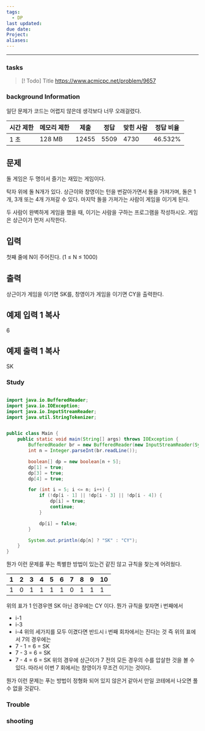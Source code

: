 ```yaml
---
tags:
  - DP
last updated: 
due date: 
Project: 
aliases:
---
```

--- 
### tasks

> [! Todo] Title
> https://www.acmicpc.net/problem/9657

### background Information
일단 문제가 코드는 어렵지 않은데 생각보다 너무 오래걸렸다.

|시간 제한|메모리 제한|제출|정답|맞힌 사람|정답 비율|
|---|---|---|---|---|---|
|1 초|128 MB|12455|5509|4730|46.532%|

## 문제

돌 게임은 두 명이서 즐기는 재밌는 게임이다.

탁자 위에 돌 N개가 있다. 상근이와 창영이는 턴을 번갈아가면서 돌을 가져가며, 돌은 1개, 3개 또는 4개 가져갈 수 있다. 마지막 돌을 가져가는 사람이 게임을 이기게 된다.

두 사람이 완벽하게 게임을 했을 때, 이기는 사람을 구하는 프로그램을 작성하시오. 게임은 상근이가 먼저 시작한다.

## 입력

첫째 줄에 N이 주어진다. (1 ≤ N ≤ 1000)

## 출력

상근이가 게임을 이기면 SK를, 창영이가 게임을 이기면 CY을 출력한다.

## 예제 입력 1 복사

6

## 예제 출력 1 복사

SK
### Study

```java

import java.io.BufferedReader;
import java.io.IOException;
import java.io.InputStreamReader;
import java.util.StringTokenizer;


public class Main {
    public static void main(String[] args) throws IOException {
        BufferedReader br = new BufferedReader(new InputStreamReader(System.in));
        int n = Integer.parseInt(br.readLine());

        boolean[] dp = new boolean[n + 5];
        dp[1] = true;
        dp[3] = true;
        dp[4] = true;

        for (int i = 5; i <= n; i++) {
            if (!dp[i - 1] || !dp[i - 3] || !dp[i - 4]) {
                dp[i] = true;
                continue;
            }

            dp[i] = false;
        }

        System.out.println(dp[n] ? "SK" : "CY");
    }
}
```

뭔가 이런 문제를 푸는 특별한 방법이 있는건 같진 않고 규칙을 찾는게 어려웠다.

| 1   | 2   | 3   | 4   | 5   | 6   | 7   | 8   | 9   | 10  |
| --- | --- | --- | --- | --- | --- | --- | --- | --- | --- |
| 1   | 0   | 1   | 1   | 1   | 1   | 0   | 1   | 1   | 1   |
위의 표가 1 인경우엔 SK 아닌 경우에는 CY 이다. 뭔가 규칙을 찾자면 i 번째에서 
- i-1
- i-3
- i-4
위의 세가지를 모두 이겼다면 반드시 i 번째 회차에서는 진다는 것 즉 위의 표에서 7의 경우에는 
- 7 - 1 = 6 = SK
- 7 - 3 = 6 = SK
- 7 - 4 = 6 = SK
위의 경우에 상근이가 7 전의 모든 경우의 수를 압살한 것을 볼 수 있다. 따라서 이번 7 회에서는 창영이가 무조건 이기는 것이다.

뭔가 이런 문제는 푸는 방법이 정형화 되어 있지 않은거 같아서 만일 코테에서 나오면 풀 수 없을 것같다.

### Trouble





### shooting
